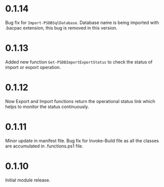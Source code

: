 # 0.1.14

Bug fix for `Import-PSDBSqlDatabase`. Database name is being imported with .bacpac extension, this bug is removed in this version.

# 0.1.13

Added new function `Get-PSDBImportExportStatus` to check the status of import or export operation.

# 0.1.12

Now Export and Import functions return the operational status link which helps to monitor the status continuously.

# 0.1.11

Minor update in manifest file. Bug fix for Invoke-Build file as all the classes are accumulated in .functions.ps1 file.

# 0.1.10

Initial module release.